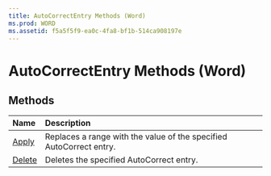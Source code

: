 ```yaml
---
title: AutoCorrectEntry Methods (Word)
ms.prod: WORD
ms.assetid: f5a5f5f9-ea0c-4fa8-bf1b-514ca908197e
---
```



# AutoCorrectEntry Methods (Word)

## Methods



|**Name**|**Description**|
|:-----|:-----|
|[Apply](autocorrectentry-apply-method-word.md)|Replaces a range with the value of the specified AutoCorrect entry.|
|[Delete](autocorrectentry-delete-method-word.md)|Deletes the specified AutoCorrect entry.|


